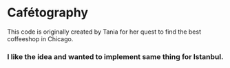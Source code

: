 # Cafétography

This code is originally created by Tania for her quest to find the best coffeeshop in Chicago.
### I like the idea and wanted to implement same thing for Istanbul.

